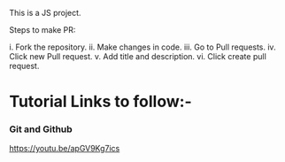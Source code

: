 This is a JS project.

Steps to make PR:

  i. Fork the repository.
  ii. Make changes in code.
  iii. Go to Pull requests.
  iv. Click new Pull request.
  v. Add title and description.
  vi. Click create pull request.
  
  # Tutorial Links to follow:-
  ### Git and Github
  https://youtu.be/apGV9Kg7ics
